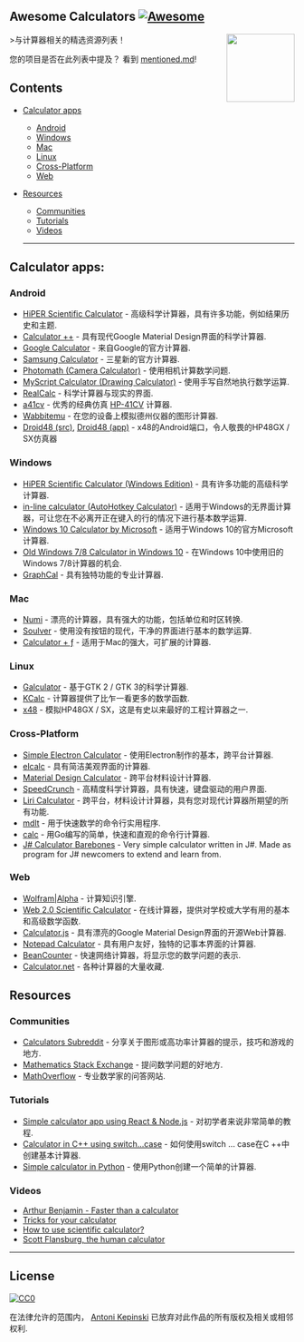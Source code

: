 ## Awesome Calculators [![Awesome](https://awesome.re/badge.svg)](https://awesome.re)

[<img src="https://i.imgur.com/9q98DcX.png" align="right" width="120">](https://raw.githubusercontent.com/xxczaki/awesome-calculators)

&gt;与计算器相关的精选资源列表！

 您的项目是否在此列表中提及？  看到 [mentioned.md](https://github.com/xxczaki/awesome-calculators/blob/master/mentioned.md)!

## Contents
- [Calculator apps](#calculator-apps)
  - [Android](#android)
  - [Windows](#windows)
  - [Mac](#mac)
  - [Linux](#linux)
  - [Cross-Platform](#cross-platform)
  - [Web](#web)
- [Resources](#resources)
  - [Communities](#communities)
  - [Tutorials](#tutorials)
  - [Videos](#videos)
  
  ---
  
## Calculator apps:

### Android
- [HiPER Scientific Calculator](https://play.google.com/store/apps/details?id=cz.hipercalc&hl=en) - 高级科学计算器，具有许多功能，例如结果历史和主题.
- [Calculator ++](https://play.google.com/store/apps/details?id=org.solovyev.android.calculator&hl=en) - 具有现代Google Material Design界面的科学计算器.
- [Google Calculator](https://play.google.com/store/apps/details?id=com.google.android.calculator&hl=en) - 来自Google的官方计算器.
- [Samsung Calculator](https://play.google.com/store/apps/details?id=com.sec.android.app.popupcalculator&hl=en) - 三星新的官方计算器.
- [Photomath (Camera Calculator)](https://play.google.com/store/apps/details?id=com.microblink.photomath&hl=en) - 使用相机计算数学问题.
- [MyScript Calculator (Drawing Calculator)](https://play.google.com/store/apps/details?id=com.visionobjects.calculator&hl=en) - 使用手写自然地执行数学运算.
- [RealCalc](https://play.google.com/store/apps/details?id=uk.co.nickfines.RealCalc&hl=en) - 科学计算器与现实的界面.
- [a41cv](https://play.google.com/store/apps/details?id=dk.andsen.hp41&hl=en) - 优秀的经典仿真 [HP-41CV](http://www.hpmuseum.org/hp41.htm) 计算器.
- [Wabbitemu](https://play.google.com/store/apps/details?id=com.Revsoft.Wabbitemu&hl=en) - 在您的设备上模拟德州仪器的图形计算器.
- [Droid48 (src)](https://github.com/shagr4th/droid48/tree/master/app/src/main), [Droid48 (app)](https://play.google.com/store/apps/details?id=org.ab.x48) -  x48的Android端口，令人敬畏的HP48GX / SX仿真器

### Windows
- [HiPER Scientific Calculator (Windows Edition)](http://hiperdevelopment.wixsite.com/hipercalc) - 具有许多功能的高级科学计算器.
- [in-line calculator (AutoHotkey Calculator)](https://github.com/davebrny/in-line-calculator) - 适用于Windows的无界面计算器，可让您在不必离开正在键入的行的情况下进行基本数学运算.
- [Windows 10 Calculator by Microsoft](https://www.microsoft.com/en-us/store/p/windows-calculator/9wzdncrfhvn5) - 适用于Windows 10的官方Microsoft计算器.
- [Old Windows 7/8 Calculator in Windows 10](https://winaero.com/download.php?view.1795) - 在Windows 10中使用旧的Windows 7/8计算器的机会.
- [GraphCal](http://www.graphcalc.com/) - 具有独特功能的专业计算器.

### Mac
- [Numi](https://numi.io/) - 漂亮的计算器，具有强大的功能，包括单位和时区转换.
- [Soulver](http://www.acqualia.com/soulver/) - 使用没有按钮的现代，干净的界面进行基本的数学运算.
- [Calculator + ƒ](https://www.phnsft.com/products/calculator/) - 适用于Mac的强大，可扩展的计算器.

### Linux
- [Galculator](https://github.com/galculator/galculator) - 基于GTK 2 / GTK 3的科学计算器.
- [KCalc](https://github.com/KDE/kcalc) - 计算器提供了比乍一看更多的数学函数.
- [x48](https://github.com/gwenhael-le-moine/x48) - 模拟HP48GX / SX，这是有史以来最好的工程计算器之一.

### Cross-Platform
- [Simple Electron Calculator](https://github.com/DCKT/electron-calculator) - 使用Electron制作的基本，跨平台计算器.
- [elcalc](https://github.com/xxczaki/elcalc) - 具有简洁美观界面的计算器.
- [Material Design Calculator](https://github.com/lirios/calculator) - 跨平台材料设计计算器.
- [SpeedCrunch](http://www.speedcrunch.org/) - 高精度科学计算器，具有快速，键盘驱动的用户界面.
- [Liri Calculator](https://liri.io/apps/calculator/) - 跨平台，材料设计计算器，具有您对现代计算器所期望的所有功能.
- [mdlt](https://github.com/metadelta/mdlt) - 用于快速数学的命令行实用程序.
- [calc](https://github.com/alfredxing/calc) - 用Go编写的简单，快速和直观的命令行计算器.
- [J# Calculator Barebones](https://github.com/KrzysztofSzewczyk/JSharpCalculator) - Very simple calculator written in J#. Made as program for J# newcomers to extend and learn from.

### Web
- [Wolfram|Alpha](https://www.wolframalpha.com/) - 计算知识引擎.
- [Web 2.0 Scientific Calculator](http://web2.0calc.com/) - 在线计算器，提供对学校或大学有用的基本和高级数学函数.
- [Calculator.js](https://material-calculator.netlify.com/) - 具有漂亮的Google Material Design界面的开源Web计算器.
- [Notepad Calculator](http://notepadcalculator.com/) - 具有用户友好，独特的记事本界面的计算器.
- [BeanCounter](https://josephlewis.net/apps/BeanCounter/) - 快速网络计算器，将显示您的数学问题的表示.
- [Calculator.net](http://www.calculator.net/) - 各种计算器的大量收藏.

## Resources

### Communities
- [Calculators Subreddit](https://www.reddit.com/r/calculators/) - 分享关于图形或高功率计算器的提示，技巧和游戏的地方.
- [Mathematics Stack Exchange](https://math.stackexchange.com/) - 提问数学问题的好地方.
- [MathOverflow](https://mathoverflow.net/) - 专业数学家的问答网站.

### Tutorials
- [Simple calculator app using React & Node.js](https://www.codementor.io/azeezolaniran2016/a-simple-calculator-app-using-react-and-node-a0ubeooxk) - 对初学者来说非常简单的教程.
- [Calculator in C++ using switch...case](https://www.programiz.com/cpp-programming/examples/calculator-switch-case) - 如何使用switch ... case在C ++中创建基本计算器.
- [Simple calculator in Python](https://www.programiz.com/python-programming/examples/calculator) - 使用Python创建一个简单的计算器.

### Videos
- [Arthur Benjamin - Faster than a calculator](https://www.youtube.com/watch?v=e4PTvXtz4GM)
- [Tricks for your calculator](https://www.youtube.com/watch?v=3GfuVDtGhWo)
- [How to use scientific calculator?](https://www.youtube.com/watch?v=3GfuVDtGhWo)
- [Scott Flansburg, the human calculator](https://www.youtube.com/watch?v=WhtvLpi8Z1M)

---

## License

[![CC0](http://mirrors.creativecommons.org/presskit/buttons/88x31/svg/cc-zero.svg)](https://creativecommons.org/publicdomain/zero/1.0/)

在法律允许的范围内， [Antoni Kepinski](https://akepinski.me) 已放弃对此作品的所有版权及相关或相邻权利.
